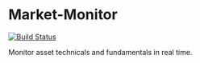 # Market-Monitor
[![Build Status](https://dev.azure.com/gordzilla/Market%20Monitor/_apis/build/status/Market%20Monitor?branchName=master)](https://dev.azure.com/gordzilla/Market%20Monitor/_build/latest?definitionId=2&branchName=master)

Monitor asset technicals and fundamentals in real time.
